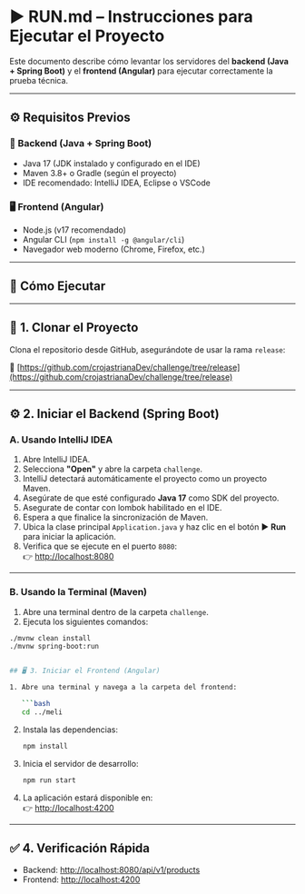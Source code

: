 # ▶️ RUN.md – Instrucciones para Ejecutar el Proyecto

Este documento describe cómo levantar los servidores del **backend (Java + Spring Boot)** y el **frontend (Angular)** para ejecutar correctamente la prueba técnica.

---

## ⚙️ Requisitos Previos

### 🧪 Backend (Java + Spring Boot)

- Java 17 (JDK instalado y configurado en el IDE)
- Maven 3.8+ o Gradle (según el proyecto)
- IDE recomendado: IntelliJ IDEA, Eclipse o VSCode

### 🖥️ Frontend (Angular)

- Node.js (v17 recomendado)
- Angular CLI (`npm install -g @angular/cli`)
- Navegador web moderno (Chrome, Firefox, etc.)

---

## 🧱 Cómo Ejecutar

---

## 🧬 1. Clonar el Proyecto

Clona el repositorio desde GitHub, asegurándote de usar la rama `release`:

🔗 [https://github.com/crojastrianaDev/challenge/tree/release](https://github.com/crojastrianaDev/challenge/tree/release)

---

## ⚙️ 2. Iniciar el Backend (Spring Boot)

### A. Usando IntelliJ IDEA

1. Abre IntelliJ IDEA.
2. Selecciona **"Open"** y abre la carpeta `challenge`.
3. IntelliJ detectará automáticamente el proyecto como un proyecto Maven.
4. Asegúrate de que esté configurado **Java 17** como SDK del proyecto.
5. Asegurate de contar con lombok habilitado en el IDE.
6. Espera a que finalice la sincronización de Maven.
7. Ubica la clase principal `Application.java` y haz clic en el botón ▶️ **Run** para iniciar la aplicación.
8. Verifica que se ejecute en el puerto `8080`:  
   👉 [http://localhost:8080](http://localhost:8080)

---

### B. Usando la Terminal (Maven)

1. Abre una terminal dentro de la carpeta `challenge`.
2. Ejecuta los siguientes comandos:

````bash
./mvnw clean install
./mvnw spring-boot:run


## 🖥️ 3. Iniciar el Frontend (Angular)

1. Abre una terminal y navega a la carpeta del frontend:

   ```bash
   cd ../meli
````

2. Instala las dependencias:

   ```bash
   npm install
   ```

3. Inicia el servidor de desarrollo:

   ```bash
   npm run start
   ```

4. La aplicación estará disponible en:  
   👉 [http://localhost:4200](http://localhost:4200)

---

## ✅ 4. Verificación Rápida

- Backend: [http://localhost:8080/api/v1/products](http://localhost:8080/api/v1/products)
- Frontend: [http://localhost:4200](http://localhost:4200)

```

```
